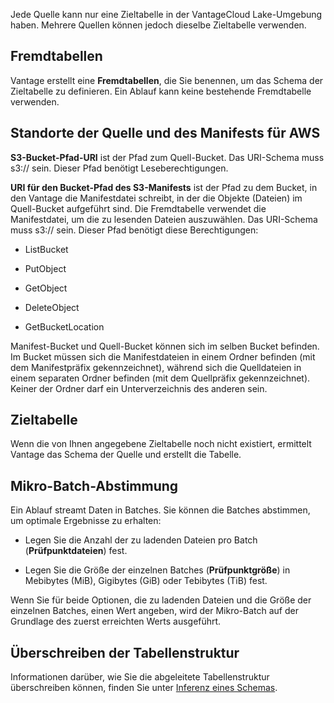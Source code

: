 Jede Quelle kann nur eine Zieltabelle in der VantageCloud Lake-Umgebung haben. Mehrere Quellen können jedoch dieselbe Zieltabelle verwenden.

Fremdtabellen
-------------

Vantage erstellt eine **Fremdtabellen**, die Sie benennen, um das Schema der Zieltabelle zu definieren. Ein Ablauf kann keine bestehende Fremdtabelle verwenden.

Standorte der Quelle und des Manifests für AWS
----------------------------------------------

**S3-Bucket-Pfad-URI** ist der Pfad zum Quell-Bucket. Das URI-Schema muss s3:// sein. Dieser Pfad benötigt Leseberechtigungen.

**URI für den Bucket-Pfad des S3-Manifests** ist der Pfad zu dem Bucket, in den Vantage die Manifestdatei schreibt, in der die Objekte (Dateien) im Quell-Bucket aufgeführt sind. Die Fremdtabelle verwendet die Manifestdatei, um die zu lesenden Dateien auszuwählen. Das URI-Schema muss s3:// sein. Dieser Pfad benötigt diese Berechtigungen:

-   ListBucket

-   PutObject

-   GetObject

-   DeleteObject

-   GetBucketLocation

Manifest-Bucket und Quell-Bucket können sich im selben Bucket befinden. Im Bucket müssen sich die Manifestdateien in einem Ordner befinden (mit dem Manifestpräfix gekennzeichnet), während sich die Quelldateien in einem separaten Ordner befinden (mit dem Quellpräfix gekennzeichnet). Keiner der Ordner darf ein Unterverzeichnis des anderen sein.

Zieltabelle
-----------

Wenn die von Ihnen angegebene Zieltabelle noch nicht existiert, ermittelt Vantage das Schema der Quelle und erstellt die Tabelle.

Mikro-Batch-Abstimmung
----------------------

Ein Ablauf streamt Daten in Batches. Sie können die Batches abstimmen, um optimale Ergebnisse zu erhalten:

-   Legen Sie die Anzahl der zu ladenden Dateien pro Batch (**Prüfpunktdateien**) fest.

-   Legen Sie die Größe der einzelnen Batches (**Prüfpunktgröße**) in Mebibytes (MiB), Gigibytes (GiB) oder Tebibytes (TiB) fest.

Wenn Sie für beide Optionen, die zu ladenden Dateien und die Größe der einzelnen Batches, einen Wert angeben, wird der Mikro-Batch auf der Grundlage des zuerst erreichten Werts ausgeführt.

Überschreiben der Tabellenstruktur
----------------------------------

Informationen darüber, wie Sie die abgeleitete Tabellenstruktur überschreiben können, finden Sie unter [Inferenz eines Schemas](https://docs.teradata.com/access/sources/dita/topic?dita:topicPath=gjk1703363393392.dita).
